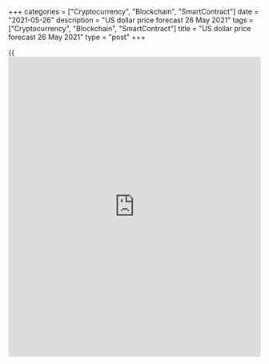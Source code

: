 +++
categories = ["Cryptocurrency", "Blockchain", "SmartContract"]
date = "2021-05-26"
description = "US dollar price forecast 26 May 2021"
tags = ["Cryptocurrency", "Blockchain", "SmartContract"]
title = "US dollar price forecast 26 May 2021"
type = "post"
+++

{{<iframe id="large-banner" src="https://www.bounty.group/#slide=11.0" width="100%" height="600" scrolling="no" style="border: 0px solid rgb(216, 221, 230); border-radius: 3px;">}}

2021-05-26

2021-05-26

Dollar is scared by printing press. Forecast as of 26.05.2021Dmitri
Demidenko

The dollar is pressed down by the combination of soaring inflation and
the Fed’s ultra-easy monetary [policy](https://www.fintechee.com/policy/). The growing number of vaccinations
in the EU and China’s support encourage the euro bulls to go ahead. I do
not think so. Let us discuss the Forex outlook and make up a [EURUSD][1]
trading plan.

## Monthly US dollar fundamental forecast

Investors try to predict the future and look back at the past only in
order not to repeat their mistakes. Germany’s GDP contracted by 1.8%
Q-o-Q in the first quarter, which was worse than Reuters experts had
expected. However, the German economy can accelerate significantly in
the second one, which is confirmed by the exceeding of all forecasts by
the IFO business climate index except one in the Bloomberg poll. Does
the growth gap between the US and the euro area matter if everything can
radically change in April-June due to the changes in the vaccination
rates?

The Fed continues to flood financial markets with cheap liquidity, which
is essentially equivalent to a printing press, and rising inflation
presses down the purchasing power of the national currency. So, the US
dollar is naturally falling. The Fed insists on patience, and even the
words of Vice President Richard Clarida that the time will come when the
Fed can discuss the tapering of the QE, and it depends on the incoming
data, has not particularly scared the financial markets. They heard
nothing new in this speech. The President of the Federal Reserve Bank of
San Francisco, Mary Daly, says that the Fed’s officials “are talking
about talking about tapering,” which neither provides anything new.

Investors are focused on the vaccination acceleration in the EU, which
could push the euro-area GDP up to 9.2% in the second quarter. After
all, everything is about the degree. The EURUSD bears should be more
concerned about the fact that the vaccination campaign in the US is
slowing down. The first to inoculate were the ones who were willing to
receive the vaccine. Now, some people have doubts about whether to be
vaccinated.

### Dynamics of vaccination in USA and EU

 _Source_ _: Nordea Markets_

The US dollar could have been supported by the drop in the US stock
indexes amid the inflation surge and weak reports on US consumer
confidence and new single-family homes sales. However, the [S&P 500][2]
uptrend has not exhausted yet, and it could reach 4,300 in 2021,
according to the median forecast of 46 strategists polled by Reuters.

Unlike the greenback, the euro is also supported by foreign [news](https://www.letsplayfx.com/blog/forex-news-website/). The
Chinese yuan has reached its three-year high as the _People's Bank of
China_ doesn’t react to the [USDCNH][3] drop. Beijing is trying to fight
the rise in commodity prices, also by strengthening the national
currency, which improves the position of importers.

### Dynamics of euro and yuan

 _Source_ _: Trading Economics_

### Monthly [EURUSD][1] trading plan

The [EURUSD][1] bulls go ahead amid several factors. The Fed is willing
to maintain its ultra-easy monetary [policy](https://www.fintechee.com/policy/), the growth gap between the
USA and the euro-area is narrowing, [investor](https://www.fintechee.com/tutorial-for-forex-trading/investor-mode/)s doubt that the US economy
will fulfill its ambitious goals. Besides, China provides support for
the euro as well. The euro has reached the target indicated in one of
the [previous materials][4] at 1.226 and seems to continue the rally
towards $1.24 and $1.255. It is still relevant to add up to the longs.







## Price chart of EURUSD in real time mode

The content of this article reflects the author’s opinion and does not
necessarily reflect the official position of LiteForex. The material
published on this page is provided for informational purposes only and
should not be considered as the provision of investment advice for the
purposes of Directive 2004/39/EC.

Rate this article:

{{value}}

( {{count}} {{title}} )

   1. my.liteforex.com/trading/chart?symbol=EURUSD&returnUrl=true
   2. my.liteforex.com/trading/chart?symbol=SPX&returnUrl=true
   3. my.liteforex.com/trading/chart?symbol=USDCNH&returnUrl=true
   4. www.liteforex.com/blog/analysts-opinions/dollar-and-the-sense-of-guilt-forecast-as-of-19052021/